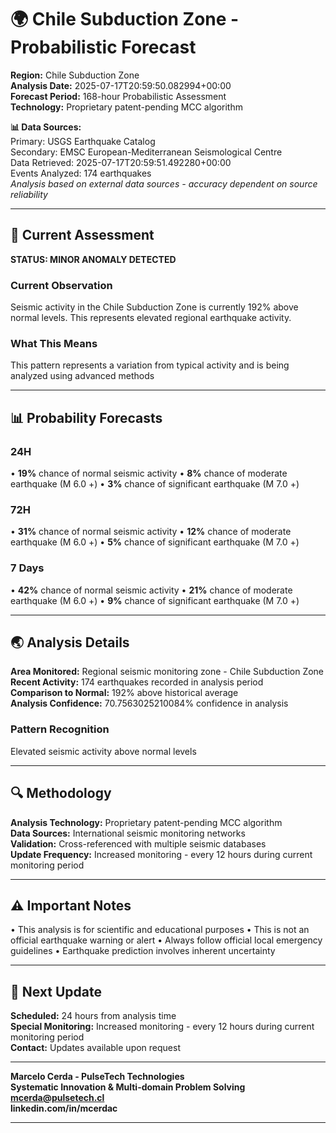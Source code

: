 # 🌍 Chile Subduction Zone - Probabilistic Forecast

**Region:** Chile Subduction Zone  
**Analysis Date:** 2025-07-17T20:59:50.082994+00:00  
**Forecast Period:** 168-hour Probabilistic Assessment  
**Technology:** Proprietary patent-pending MCC algorithm  

**📊 Data Sources:**  
Primary: USGS Earthquake Catalog  
Secondary: EMSC European-Mediterranean Seismological Centre  
Data Retrieved: 2025-07-17T20:59:51.492280+00:00  
Events Analyzed: 174 earthquakes  
*Analysis based on external data sources - accuracy dependent on source reliability*

---

## 🎯 Current Assessment

**STATUS: MINOR ANOMALY DETECTED**

### Current Observation
Seismic activity in the Chile Subduction Zone is currently 192% above normal levels. This represents elevated regional earthquake activity.

### What This Means
This pattern represents a variation from typical activity and is being analyzed using advanced methods

---

## 📊 Probability Forecasts

### 24H
• **19%** chance of normal seismic activity
• **8%** chance of moderate earthquake (M 6.0 +)
• **3%** chance of significant earthquake (M 7.0 +)

### 72H
• **31%** chance of normal seismic activity
• **12%** chance of moderate earthquake (M 6.0 +)
• **5%** chance of significant earthquake (M 7.0 +)

### 7 Days
• **42%** chance of normal seismic activity
• **21%** chance of moderate earthquake (M 6.0 +)
• **9%** chance of significant earthquake (M 7.0 +)

---

## 🌏 Analysis Details
**Area Monitored:** Regional seismic monitoring zone - Chile Subduction Zone  
**Recent Activity:** 174 earthquakes recorded in analysis period  
**Comparison to Normal:** 192% above historical average  
**Analysis Confidence:** 70.7563025210084% confidence in analysis  

### Pattern Recognition
Elevated seismic activity above normal levels

---

## 🔍 Methodology
**Analysis Technology:** Proprietary patent-pending MCC algorithm  
**Data Sources:** International seismic monitoring networks  
**Validation:** Cross-referenced with multiple seismic databases  
**Update Frequency:** Increased monitoring - every 12 hours during current monitoring period  

---

## ⚠️ Important Notes
• This analysis is for scientific and educational purposes
• This is not an official earthquake warning or alert
• Always follow official local emergency guidelines
• Earthquake prediction involves inherent uncertainty

---

## 📅 Next Update
**Scheduled:** 24 hours from analysis time  
**Special Monitoring:** Increased monitoring - every 12 hours during current monitoring period  
**Contact:** Updates available upon request  

---

**Marcelo Cerda - PulseTech Technologies**  
**Systematic Innovation & Multi-domain Problem Solving**  
**mcerda@pulsetech.cl**  
**linkedin.com/in/mcerdac**

---
